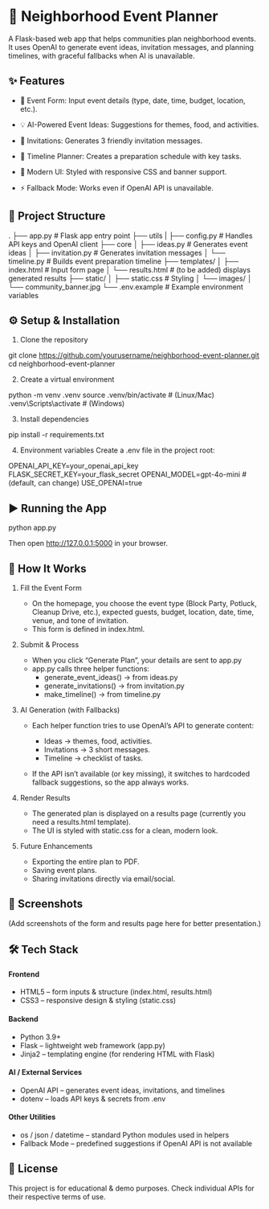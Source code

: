 # 🎉 Neighborhood Event Planner

A Flask-based web app that helps communities plan neighborhood events.
It uses OpenAI to generate event ideas, invitation messages, and planning timelines, with graceful fallbacks when AI is unavailable.

## ✨ Features

- 📝 Event Form: Input event details (type, date, time, budget, location, etc.).

- 💡 AI-Powered Event Ideas: Suggestions for themes, food, and activities.

- 📜 Invitations: Generates 3 friendly invitation messages.

- 📅 Timeline Planner: Creates a preparation schedule with key tasks.

- 🎨 Modern UI: Styled with responsive CSS and banner support.

- ⚡ Fallback Mode: Works even if OpenAI API is unavailable.

## 📂 Project Structure
.
├── app.py            # Flask app entry point
├── utils
|   ├──  config.py         # Handles API keys and OpenAI client
├── core
│   ├── ideas.py          # Generates event ideas
│   ├── invitation.py     # Generates invitation messages
│   └── timeline.py       # Builds event preparation timeline
├── templates/
│   ├── index.html    # Input form page
│   └── results.html  # (to be added) displays generated results
├── static/
│   ├── static.css    # Styling
│   └── images/
│       └── community_banner.jpg
└── .env.example      # Example environment variables

## ⚙️ Setup & Installation

1. Clone the repository

git clone https://github.com/yourusername/neighborhood-event-planner.git
cd neighborhood-event-planner


2. Create a virtual environment

python -m venv .venv
source .venv/bin/activate   # (Linux/Mac)
.venv\Scripts\activate      # (Windows)


3. Install dependencies

pip install -r requirements.txt


4. Environment variables
Create a .env file in the project root:

OPENAI_API_KEY=your_openai_api_key
FLASK_SECRET_KEY=your_flask_secret
OPENAI_MODEL=gpt-4o-mini   # (default, can change)
USE_OPENAI=true

## ▶️ Running the App
python app.py


Then open http://127.0.0.1:5000
 in your browser.

## 🔎 How It Works

1. Fill the Event Form

   - On the homepage, you choose the event type (Block Party, Potluck, Cleanup Drive, etc.), expected guests, budget, location, date, time, venue, and tone of invitation.
   - This form is defined in index.html.

2. Submit & Process
   - When you click “Generate Plan”, your details are sent to app.py
   - app.py calls three helper functions:
      - generate_event_ideas() → from ideas.py
      - generate_invitations() → from invitation.py
      - make_timeline() → from timeline.py

3. AI Generation (with Fallbacks)

   - Each helper function tries to use OpenAI’s API to generate content:
      - Ideas → themes, food, activities.
      -  Invitations → 3 short messages.
      - Timeline → checklist of tasks.

   - If the API isn’t available (or key missing), it switches to hardcoded fallback suggestions, so the app always works.

4. Render Results

   - The generated plan is displayed on a results page (currently you need a results.html template).
   - The UI is styled with static.css for a clean, modern look.

5. Future Enhancements

    - Exporting the entire plan to PDF.
    - Saving event plans.
    - Sharing invitations directly via email/social.
    
## 📸 Screenshots

(Add screenshots of the form and results page here for better presentation.)


## 🛠 Tech Stack

#### Frontend

- HTML5 – form inputs & structure (index.html, results.html)
- CSS3 – responsive design & styling (static.css)

#### Backend

- Python 3.9+
- Flask – lightweight web framework (app.py)
- Jinja2 – templating engine (for rendering HTML with Flask)

#### AI / External Services

- OpenAI API – generates event ideas, invitations, and timelines
- dotenv – loads API keys & secrets from .env

#### Other Utilities

- os / json / datetime – standard Python modules used in helpers
- Fallback Mode – predefined suggestions if OpenAI API is not available


## 📜 License

This project is for educational & demo purposes. Check individual APIs for their respective terms of use.